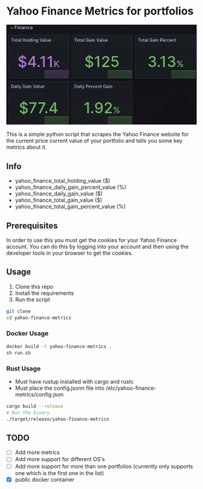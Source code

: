 # Yahoo Finance Metrics for portfolios

![Grafana Dashboard](assets/thumb.png)

This is a simple python script that scrapes the Yahoo Finance website for the current price current value of your portfolio and tells you some key metrics about it.

## Info

- yahoo_finance_total_holding_value ($)
- yahoo_finance_daily_gain_percent_value (%)
- yahoo_finance_daily_gain_value ($)
- yahoo_finance_total_gain_value ($)
- yahoo_finance_total_gain_percent_value (%)

## Prerequisites

In order to use this you must get the cookies for your Yahoo Finance account. You can do this by logging into your account and then using the developer tools in your browser to get the cookies.

## Usage

1. Clone this repo
2. Install the requirements
3. Run the script

```bash
git clone
cd yahoo-finance-metrics
```

### Docker Usage

```bash
docker build -t yahoo-finance-metrics .
sh run.sh
```

### Rust Usage

- Must have rustup installed with cargo and rustc
- Must place the config.jsonn file into /etc/yahoo-finance-metrics/config.json

```bash
cargo build --release
# Run the binary
./target/release/yahoo-finance-metrics
```

## TODO

- [ ] Add more metrics
- [ ] Add more support for different OS's
- [ ] Add more support for more than one portfolios (currently only supports one which is the first one in the list)
- [x] public docker container
